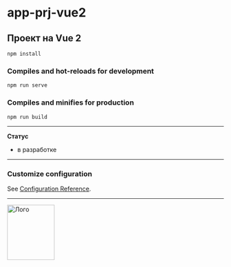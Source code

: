 # app-prj-vue2

## Проект на Vue 2
```
npm install
```

### Compiles and hot-reloads for development
```
npm run serve
```

### Compiles and minifies for production
```
npm run build
```

---

**Статус**

- в разработке

***
### Customize configuration
See [Configuration Reference](https://cli.vuejs.org/config/).

---

<a href="https://mikeivanov.ru/">
<img align="left" width="110" height="128" alt="Лого" src="https://mikeiv.github.io/portfolio/img/my-logo.svg">
</a>

